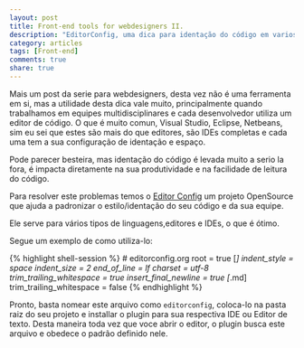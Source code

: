 ```yaml
---
layout: post
title: Front-end tools for webdesigners II.
description: "EditorConfig, uma dica para identação do código em varios editoress."
category: articles
tags: [Front-end]
comments: true
share: true
---
```


Mais um post da serie para webdesigners, desta vez não é uma ferramenta em si, mas a utilidade desta dica vale muito, principalmente quando trabalhamos em equipes multidisciplinares e cada desenvolvedor utiliza um editor de código.
O que é muito comun, Visual Studio, Eclipse, Netbeans, sim eu sei que estes são mais do que editores, são IDEs completas e cada uma tem a sua configuração de identação e espaço.

Pode parecer besteira, mas identação do código é levada muito a serio la fora, é impacta diretamente na sua produtividade e na facilidade de leitura do código.

Para resolver este problemas temos o [Editor Config](http://editorconfig.org/) um projeto OpenSource que ajuda a padronizar o estilo/identação do seu código e da sua equipe.

Ele serve para vários tipos de linguagens,editores e IDEs, o que é ótimo.

Segue um exemplo de como utiliza-lo:

{% highlight shell-session %}
  	# editorconfig.org
	root = true
	[*]
	indent_style = space
	indent_size = 2
	end_of_line = lf
	charset = utf-8
	trim_trailing_whitespace = true
	insert_final_newline = true
	[*.md]
	trim_trailing_whitespace = false
{% endhighlight %}

Pronto, basta nomear este arquivo como `editorconfig`, coloca-lo na pasta raiz do seu projeto e installar o plugin para sua respectiva IDE ou Editor de texto.
Desta maneira toda vez que voce abrir o editor, o plugin busca este arquivo e obedece o padrão definido nele.


